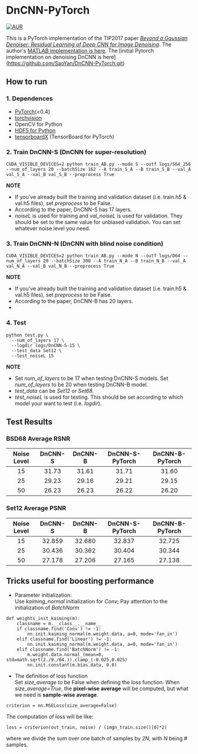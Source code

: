 # DnCNN-PyTorch
[![AUR](https://img.shields.io/aur/license/yaourt.svg?style=plastic)](LICENSE)

This is a PyTorch implementation of the TIP2017 paper [*Beyond a Gaussian Denoiser: Residual Learning of Deep CNN for Image Denoising*](http://ieeexplore.ieee.org/document/7839189/). The author's [MATLAB implementation is here](https://github.com/cszn/DnCNN). The [initial Pytorch implementation on denoising DnCNN is here] (https://github.com/SaoYan/DnCNN-PyTorch.git)

## How to run

### 1. Dependences
* [PyTorch](http://pytorch.org/)(<0.4)
* [torchvision](https://github.com/pytorch/vision)
* OpenCV for Python
* [HDF5 for Python](http://www.h5py.org/)
* [tensorboardX](https://github.com/lanpa/tensorboard-pytorch) (TensorBoard for PyTorch)

### 2. Train DnCNN-S (DnCNN for super-resolution)
```
CUDA_VISIBLE_DEVICES=2 python train_AB.py --mode S --outf logs/S64_256 --num_of_layers 20 --batchSize 162 --A train_S_A --B train_S_B --val_A val_S_A --val_B val_S_B --preprocess True
```
**NOTE**
* If you've already built the training and validation dataset (i.e. train.h5 & val.h5 files), set *preprocess* to be False.
* According to the paper, DnCNN-S has 17 layers.
* *noiseL* is used for training and *val_noiseL* is used for validation. They should be set to the same value for unbiased validation. You can set whatever noise level you need.

### 3. Train DnCNN-N (DnCNN with blind noise condition)
```
CUDA_VISIBLE_DEVICES=2 python train_AB.py --mode N --outf logs/D64 --num_of_layers 20 --batchSize 300 --A train_N_A --B train_N_B --val_A val_N_A --val_B val_N_B --preprocess True

```
**NOTE**
* If you've already built the training and validation dataset (i.e. train.h5 & val.h5 files), set *preprocess* to be False.
* According to the paper, DnCNN-B has 20 layers.
* 

### 4. Test
```
python test.py \
  --num_of_layers 17 \
  --logdir logs/DnCNN-S-15 \
  --test_data Set12 \
  --test_noiseL 15
```
**NOTE**
* Set *num_of_layers* to be 17 when testing DnCNN-S models. Set *num_of_layers* to be 20 when testing DnCNN-B model.
* *test_data* can be *Set12* or *Set68*.
* *test_noiseL* is used for testing. This should be set according to which model your want to test (i.e. *logdir*).

## Test Results

### BSD68 Average RSNR

| Noise Level | DnCNN-S | DnCNN-B | DnCNN-S-PyTorch | DnCNN-B-PyTorch |
|:-----------:|:-------:|:-------:|:---------------:|:---------------:|
|     15      |  31.73  |  31.61  |      31.71      |      31.60      |
|     25      |  29.23  |  29.16  |      29.21      |      29.15      |
|     50      |  26.23  |  26.23  |      26.22      |      26.20      |

### Set12 Average PSNR

| Noise Level | DnCNN-S | DnCNN-B | DnCNN-S-PyTorch | DnCNN-B-PyTorch |
|:-----------:|:-------:|:-------:|:---------------:|:---------------:|
|     15      | 32.859  | 32.680  |     32.837      |     32.725      |
|     25      | 30.436  | 30.362  |     30.404      |     30.344      |
|     50      | 27.178  | 27.206  |     27.165      |     27.138      |

## Tricks useful for boosting performance
* Parameter initialization:  
Use *kaiming_normal* initialization for *Conv*; Pay attention to the initialization of *BatchNorm*
```
def weights_init_kaiming(m):
    classname = m.__class__.__name__
    if classname.find('Conv') != -1:
        nn.init.kaiming_normal(m.weight.data, a=0, mode='fan_in')
    elif classname.find('Linear') != -1:
        nn.init.kaiming_normal(m.weight.data, a=0, mode='fan_in')
    elif classname.find('BatchNorm') != -1:
        m.weight.data.normal_(mean=0, std=math.sqrt(2./9./64.)).clamp_(-0.025,0.025)
        nn.init.constant(m.bias.data, 0.0)
```
* The definition of loss function  
Set *size_average* to be False when defining the loss function. When *size_average=True*, the **pixel-wise average** will be computed, but what we need is **sample-wise average**.
```
criterion = nn.MSELoss(size_average=False)
```
The computation of loss will be like:
```
loss = criterion(out_train, noise) / (imgn_train.size()[0]*2)
```
where we divide the sum over one batch of samples by *2N*, with *N* being # samples.
